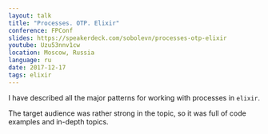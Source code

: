 ```yaml
---
layout: talk
title: "Processes. OTP. Elixir"
conference: FPConf
slides: https://speakerdeck.com/sobolevn/processes-otp-elixir
youtube: Uzu53nnv1cw
location: Moscow, Russia
language: ru
date: 2017-12-17
tags: elixir
---
```


I have described all the major patterns for working with processes in `elixir`.

The target audience was rather strong in the topic,
so it was full of code examples and in-depth topics.

